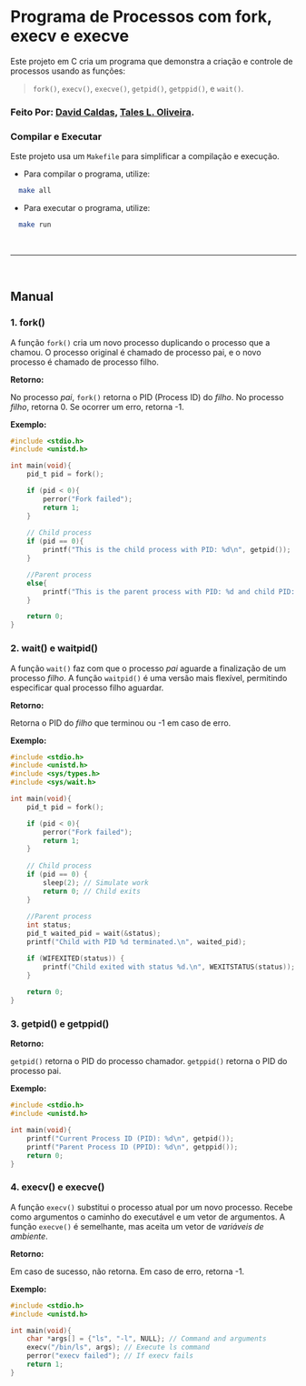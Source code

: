 # Programa de Processos com fork, execv e execve

Este projeto em C cria um programa que demonstra a criação e controle de processos usando as funções:

> `fork()`, `execv()`, `execve()`, `getpid()`, `getppid()`, e `wait()`.

### Feito Por: [David Caldas](https://github.com/caldasdv), [Tales L. Oliveira](https://github.com/TalesLimaOliveira).


### Compilar e Executar

Este projeto usa um `Makefile` para simplificar a compilação e execução. 

- Para compilar o programa, utilize:
```bash
  make all
```

- Para executar o programa, utilize:
```bash
  make run
```

<br>

---

<br>

## Manual

### 1. fork()

A função `fork()` cria um novo processo duplicando o processo que a chamou. O processo original é chamado de processo pai, e o novo processo é chamado de processo filho.

**Retorno:**

No processo *pai*, `fork()` retorna o PID (Process ID) do *filho*.
No processo *filho*, retorna 0.
Se ocorrer um erro, retorna -1.

**Exemplo:**
```c
#include <stdio.h>
#include <unistd.h>

int main(void){
    pid_t pid = fork();

    if (pid < 0){
        perror("Fork failed");
        return 1;
    }
    
    // Child process
    if (pid == 0){
        printf("This is the child process with PID: %d\n", getpid());
    }

    //Parent process
    else{
        printf("This is the parent process with PID: %d and child PID: %d\n", getpid(), pid);
    }

    return 0;
}
```


### 2. wait() e waitpid()

A função `wait()` faz com que o processo *pai* aguarde a finalização de um processo *filho*.
A função `waitpid()` é uma versão mais flexível, permitindo especificar qual processo filho aguardar.

**Retorno:**

Retorna o PID do *filho* que terminou ou -1 em caso de erro.

**Exemplo:**

```c
#include <stdio.h>
#include <unistd.h>
#include <sys/types.h>
#include <sys/wait.h>

int main(void){
    pid_t pid = fork();

    if (pid < 0){
        perror("Fork failed");
        return 1;
    }
    
    // Child process
    if (pid == 0) {
        sleep(2); // Simulate work
        return 0; // Child exits
    }
    
    //Parent process
    int status;
    pid_t waited_pid = wait(&status);
    printf("Child with PID %d terminated.\n", waited_pid);

    if (WIFEXITED(status)) {
        printf("Child exited with status %d.\n", WEXITSTATUS(status));
    }
    
    return 0;
}
```

### 3. getpid() e getppid()

**Retorno:**

`getpid()` retorna o PID do processo chamador.
`getppid()` retorna o PID do processo pai.

**Exemplo:**

```c
#include <stdio.h>
#include <unistd.h>

int main(void){
    printf("Current Process ID (PID): %d\n", getpid());
    printf("Parent Process ID (PPID): %d\n", getppid());
    return 0;
}
```

### 4. execv() e execve()

A função `execv()` substitui o processo atual por um novo processo. Recebe como argumentos o caminho do executável e um vetor de argumentos.
A função `execve()` é semelhante, mas aceita um vetor de *variáveis de ambiente*.

**Retorno:**

Em caso de sucesso, não retorna. Em caso de erro, retorna -1.

**Exemplo:**
```c
#include <stdio.h>
#include <unistd.h>

int main(void){
    char *args[] = {"ls", "-l", NULL}; // Command and arguments
    execv("/bin/ls", args); // Execute ls command
    perror("execv failed"); // If execv fails
    return 1;
}
```

